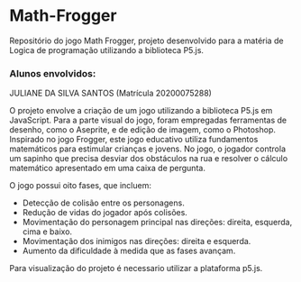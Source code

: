 # Math-Frogger
Repositório do jogo Math Frogger, projeto desenvolvido para a matéria de Logica de programação utilizando a biblioteca P5.js.

### Alunos envolvidos:
JULIANE DA SILVA SANTOS (Matrícula 20200075288)

O projeto envolve a criação de um jogo utilizando a biblioteca P5.js em JavaScript. Para a parte visual do jogo, foram empregadas ferramentas de desenho, como o Aseprite, e de edição de imagem, como o Photoshop. Inspirado no jogo Frogger, este jogo educativo utiliza fundamentos matemáticos para estimular crianças e jovens. No jogo, o jogador controla um sapinho que precisa desviar dos obstáculos na rua e resolver o cálculo matemático apresentado em uma caixa de pergunta.

O jogo possui oito fases, que incluem:

- Detecção de colisão entre os personagens.
- Redução de vidas do jogador após colisões.
- Movimentação do personagem principal nas direções: direita, esquerda, cima e baixo.
- Movimentação dos inimigos nas direções: direita e esquerda.
- Aumento da dificuldade à medida que as fases avançam.

Para visualização do projeto é necessario utilizar a plataforma p5.js.
